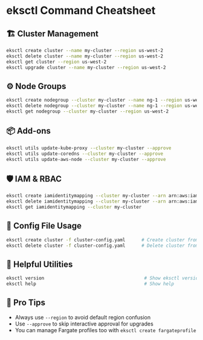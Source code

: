 # eksctl Command Cheatsheet

## 🏗️ Cluster Management

```sh
eksctl create cluster --name my-cluster --region us-west-2             # Create a basic cluster
eksctl delete cluster --name my-cluster --region us-west-2             # Delete a cluster
eksctl get cluster --region us-west-2                                  # List clusters in a region
eksctl upgrade cluster --name my-cluster --region us-west-2            # Upgrade control plane
```

## ⚙️ Node Groups

```sh
eksctl create nodegroup --cluster my-cluster --name ng-1 --region us-west-2
eksctl delete nodegroup --cluster my-cluster --name ng-1 --region us-west-2
eksctl get nodegroup --cluster my-cluster --region us-west-2
```

## 📦 Add-ons

```sh
eksctl utils update-kube-proxy --cluster my-cluster --approve
eksctl utils update-coredns --cluster my-cluster --approve
eksctl utils update-aws-node --cluster my-cluster --approve
```

## 🛡️ IAM & RBAC

```sh
eksctl create iamidentitymapping --cluster my-cluster --arn arn:aws:iam::123456789012:role/my-role --username my-user
eksctl delete iamidentitymapping --cluster my-cluster --arn arn:aws:iam::123456789012:role/my-role
eksctl get iamidentitymapping --cluster my-cluster
```

## 📁 Config File Usage

```sh
eksctl create cluster -f cluster-config.yaml      # Create cluster from YAML
eksctl delete cluster -f cluster-config.yaml      # Delete cluster from YAML
```

## 🧪 Helpful Utilities

```sh
eksctl version                                     # Show eksctl version
eksctl help                                        # Show help
```

## 🧠 Pro Tips

- Always use `--region` to avoid default region confusion
- Use `--approve` to skip interactive approval for upgrades
- You can manage Fargate profiles too with `eksctl create fargateprofile`
